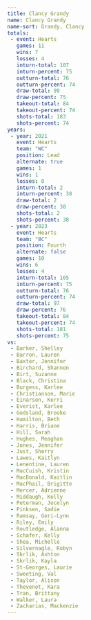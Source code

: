 ```yaml
---
title: Clancy Grandy
name: Clancy Grandy
name-sort: Grandy, Clancy
totals:
 - event: Hearts
   games: 11
   wins: 7
   losses: 4
   inturn-total: 107
   inturn-percent: 75
   outturn-total: 76
   outturn-percent: 74
   draw-total: 99
   draw-percent: 75
   takeout-total: 84
   takeout-percent: 74
   shots-total: 183
   shots-percent: 74
years:
 - year: 2021
   event: Hearts
   team: "WC"
   position: Lead
   alternate: true
   games: 1
   wins: 1
   losses: 0
   inturn-total: 2
   inturn-percent: 38
   draw-total: 2
   draw-percent: 38
   shots-total: 2
   shots-percent: 38
 - year: 2023
   event: Hearts
   team: "BC"
   position: Fourth
   alternate: false
   games: 10
   wins: 6
   losses: 4
   inturn-total: 105
   inturn-percent: 75
   outturn-total: 76
   outturn-percent: 74
   draw-total: 97
   draw-percent: 76
   takeout-total: 84
   takeout-percent: 74
   shots-total: 181
   shots-percent: 75
vs:
 - Barker, Shelley
 - Barron, Lauren
 - Baxter, Jennifer
 - Birchard, Shannon
 - Birt, Suzanne
 - Black, Christina
 - Burgess, Karlee
 - Christianson, Marie
 - Einarson, Kerri
 - Everist, Karlee
 - Godsland, Brooke
 - Hamilton, Beth
 - Harris, Briane
 - Hill, Sarah
 - Hughes, Meaghan
 - Jones, Jennifer
 - Just, Sherry
 - Lawes, Kaitlyn
 - Lenentine, Lauren
 - MacCuish, Kristin
 - MacDonald, Kaitlin
 - MacPhail, Brigitte
 - Mercer, Adrienne
 - Middaugh, Kelly
 - Peterman, Jocelyn
 - Pinksen, Sadie
 - Ramsay, Geri-Lynn
 - Riley, Emily
 - Routledge, Alanna
 - Schafer, Kelly
 - Shea, Michelle
 - Silvernagle, Robyn
 - Skrlik, Ashton
 - Skrlik, Kayla
 - St-Georges, Laurie
 - Sweeting, Val
 - Taylor, Alison
 - Thevenot, Kara
 - Tran, Brittany
 - Walker, Laura
 - Zacharias, Mackenzie
---
```


